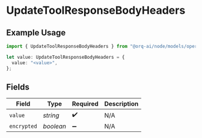 # UpdateToolResponseBodyHeaders

## Example Usage

```typescript
import { UpdateToolResponseBodyHeaders } from "@orq-ai/node/models/operations";

let value: UpdateToolResponseBodyHeaders = {
  value: "<value>",
};
```

## Fields

| Field              | Type               | Required           | Description        |
| ------------------ | ------------------ | ------------------ | ------------------ |
| `value`            | *string*           | :heavy_check_mark: | N/A                |
| `encrypted`        | *boolean*          | :heavy_minus_sign: | N/A                |